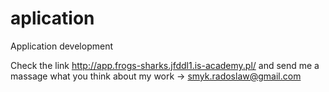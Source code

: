 # aplication
Application development


Check the link http://app.frogs-sharks.jfddl1.is-academy.pl/ and send me a massage what you think about my work -> smyk.radoslaw@gmail.com



